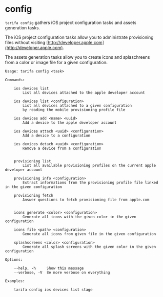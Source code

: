 # config

`tarifa config` gathers iOS project configuration tasks and assets generation tasks.

The iOS project configuration tasks allow you to administrate provisioning files without visiting [http://developer.apple.com](http://developer.apple.com).

The assets generation tasks allow you to create icons and splaschreens from a color or image file for a given configuration.

```
Usage: tarifa config <task>

Commands:

    ios devices list
        List all devices attached to the apple developer account

    ios devices list <configuration>
        List all devices attached to a given configuration
        by reading the mobile provisioning profile file

    ios devices add <name> <uuid>
        Add a device to the apple developer account

    ios devices attach <uuid> <configuration>
        Add a device to a configuration

    ios devices detach <uuid> <configuration>
        Remove a device from a configuration


    provisioning list
        List all available provisioning profiles on the current apple developer account

    provisioning info <configuration>
        Extract informations from the provisioning profile file linked in the given configuration

    provisioning fetch
        Answer questions to fetch provisioning file from apple.com


    icons generate <color> <configuration>
        Generate all icons with the given color in the given configuration

    icons file <path> <configuration>
        Generate all icons from given file in the given configuration

    splashscreens <color> <configuration>
        Generate all splash screens with the given color in the given configuration

Options:

    --help, -h     Show this message
    --verbose, -V  Be more verbose on everything

Examples:

    tarifa config ios devices list stage
```

